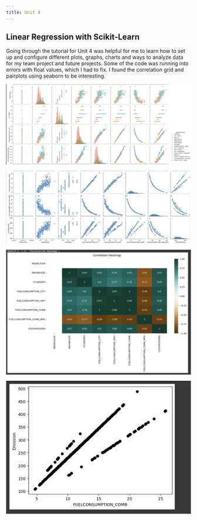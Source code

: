```yaml
---
title: Unit 4
---
```

Linear Regression with Scikit-Learn
--

Going through the tutorial for Unit 4 was helpful for me to learn how to set up and configure different plots, graphs, charts and ways to analyze data for my team project and future projects. Some of the code was running into errors with float values, which I had to fix. I found the correlation grid and pairplots using seaborn to be interesting. 

![1](https://github.com/inthekhards/inthekhards.github.io/blob/main/docs/Unit4Images/u4i.png?raw=true)

![2](https://github.com/inthekhards/inthekhards.github.io/blob/main/docs/Unit4Images/u4ii.png?raw=true)

![3](https://github.com/inthekhards/inthekhards.github.io/blob/main/docs/Unit4Images/u4iii.png?raw=true)

![4](https://github.com/inthekhards/inthekhards.github.io/blob/main/docs/Unit4Images/u4iv.png?raw=true)
